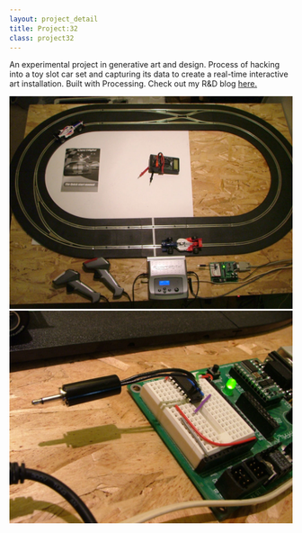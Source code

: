 ```yaml
---
layout: project_detail
title: Project:32
class: project32
---
```


An experimental project in generative art and design. Process of hacking into a toy slot car set and capturing its data to create a real-time interactive art installation. Built with Processing. Check out my R&D blog [here.](http://project32.wordpress.com)

<div class="videoWrapper ratio4x3" data-vimeoid="1434083"><!-- vimeo --></div>
<img src="/img/projects/project32-1.jpg"/>
<img src="/img/projects/project32-2.jpg"/>